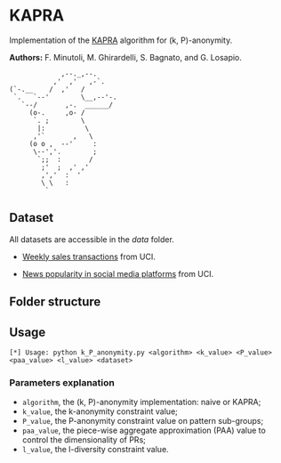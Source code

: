 ﻿# KAPRA

Implementation of the [KAPRA](https://ieeexplore.ieee.org/abstract/document/6095556) algorithm for (k, P)-anonymity.

**Authors:** F. Minutoli, M. Ghirardelli, S. Bagnato, and G. Losapio.

```console
             ,--._,--.
           ,'  ,'   ,-`.
(`-.__    /  ,'   /
 `.   `--'        \__,--'-.
   `--/       ,-.  ______/
     (o-.     ,o- /
      `. ;        \
       |:          \
      ,'`       ,   \
     (o o ,  --'     :
      \--','.        ;
       `;;  :       /
        ;'  ;  ,' ,'
        ,','  :  '
        \ \   :
         `                                                            
```

## Dataset

All datasets are accessible in the *data* folder.

- [Weekly sales transactions](https://archive.ics.uci.edu/ml/datasets/sales_transactions_dataset_weekly) from UCI.

- [News popularity in social media platforms](https://archive.ics.uci.edu/ml/datasets/News+Popularity+in+Multiple+Social+Media+Platforms) from UCI.

## Folder structure

## Usage

```console
[*] Usage: python k_P_anonymity.py <algorithm> <k_value> <P_value> <paa_value> <l_value> <dataset>
```

### Parameters explanation

- `algorithm`, the (k, P)-anonymity implementation: naive or KAPRA;
- `k_value`, the k-anonymity constraint value;
- `P_value`, the P-anonymity constraint value on pattern sub-groups;
- `paa_value`, the piece-wise aggregate approximation (PAA) value to control the dimensionality of PRs;
- `l_value`, the l-diversity constraint value.
  
